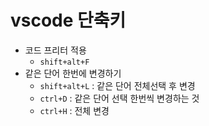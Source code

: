 # vscode 단축키
- 코드 프리터 적용
  - `shift+alt+F`
- 같은 단어 한번에 변경하기 
  - `shift+alt+L` : 같은 단어 전체선택 후 변경
  - `ctrl+D` : 같은 단어 선택 한번씩 변경하는 것
  - `ctrl+H` : 전체 변경


